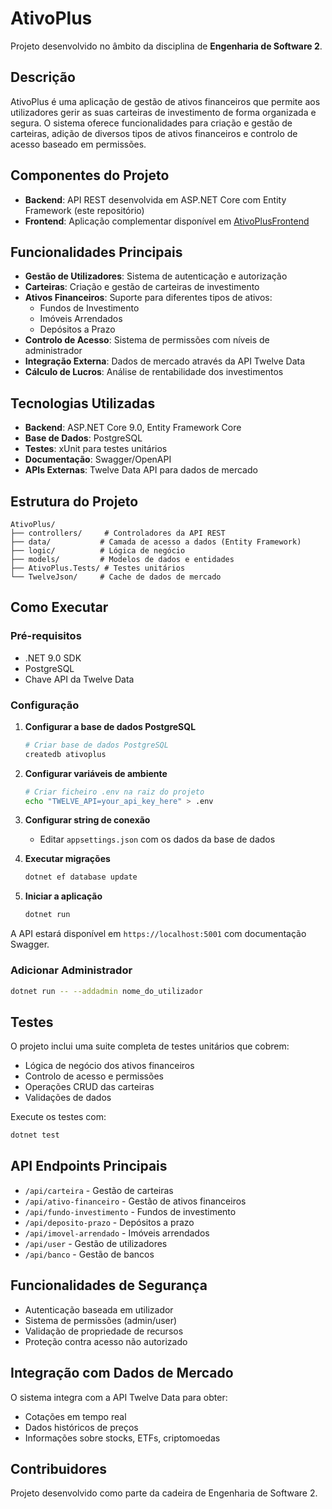 # AtivoPlus

Projeto desenvolvido no âmbito da disciplina de **Engenharia de Software 2**.

## Descrição

AtivoPlus é uma aplicação de gestão de ativos financeiros que permite aos utilizadores gerir as suas carteiras de investimento de forma organizada e segura. O sistema oferece funcionalidades para criação e gestão de carteiras, adição de diversos tipos de ativos financeiros e controlo de acesso baseado em permissões.

## Componentes do Projeto

- **Backend**: API REST desenvolvida em ASP.NET Core com Entity Framework (este repositório)
- **Frontend**: Aplicação complementar disponível em [AtivoPlusFrontend](https://github.com/JotaBarbosaDev/AtivoPlusFrontend)

## Funcionalidades Principais

- **Gestão de Utilizadores**: Sistema de autenticação e autorização
- **Carteiras**: Criação e gestão de carteiras de investimento
- **Ativos Financeiros**: Suporte para diferentes tipos de ativos:
  - Fundos de Investimento
  - Imóveis Arrendados
  - Depósitos a Prazo
- **Controlo de Acesso**: Sistema de permissões com níveis de administrador
- **Integração Externa**: Dados de mercado através da API Twelve Data
- **Cálculo de Lucros**: Análise de rentabilidade dos investimentos

## Tecnologias Utilizadas

- **Backend**: ASP.NET Core 9.0, Entity Framework Core
- **Base de Dados**: PostgreSQL
- **Testes**: xUnit para testes unitários
- **Documentação**: Swagger/OpenAPI
- **APIs Externas**: Twelve Data API para dados de mercado

## Estrutura do Projeto

```
AtivoPlus/
├── controllers/     # Controladores da API REST
├── data/           # Camada de acesso a dados (Entity Framework)
├── logic/          # Lógica de negócio
├── models/         # Modelos de dados e entidades
├── AtivoPlus.Tests/ # Testes unitários
└── TwelveJson/     # Cache de dados de mercado
```

## Como Executar

### Pré-requisitos
- .NET 9.0 SDK
- PostgreSQL
- Chave API da Twelve Data

### Configuração

1. **Configurar a base de dados PostgreSQL**
   ```bash
   # Criar base de dados PostgreSQL
   createdb ativoplus
   ```

2. **Configurar variáveis de ambiente**
   ```bash
   # Criar ficheiro .env na raiz do projeto
   echo "TWELVE_API=your_api_key_here" > .env
   ```

3. **Configurar string de conexão**
   - Editar `appsettings.json` com os dados da base de dados

4. **Executar migrações**
   ```bash
   dotnet ef database update
   ```

5. **Iniciar a aplicação**
   ```bash
   dotnet run
   ```

A API estará disponível em `https://localhost:5001` com documentação Swagger.

### Adicionar Administrador

```bash
dotnet run -- --addadmin nome_do_utilizador
```

## Testes

O projeto inclui uma suite completa de testes unitários que cobrem:
- Lógica de negócio dos ativos financeiros
- Controlo de acesso e permissões
- Operações CRUD das carteiras
- Validações de dados

Execute os testes com:
```bash
dotnet test
```

## API Endpoints Principais

- `/api/carteira` - Gestão de carteiras
- `/api/ativo-financeiro` - Gestão de ativos financeiros
- `/api/fundo-investimento` - Fundos de investimento
- `/api/deposito-prazo` - Depósitos a prazo
- `/api/imovel-arrendado` - Imóveis arrendados
- `/api/user` - Gestão de utilizadores
- `/api/banco` - Gestão de bancos

## Funcionalidades de Segurança

- Autenticação baseada em utilizador
- Sistema de permissões (admin/user)
- Validação de propriedade de recursos
- Proteção contra acesso não autorizado

## Integração com Dados de Mercado

O sistema integra com a API Twelve Data para obter:
- Cotações em tempo real
- Dados históricos de preços
- Informações sobre stocks, ETFs, criptomoedas

## Contribuidores

Projeto desenvolvido como parte da cadeira de Engenharia de Software 2.
